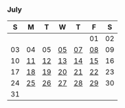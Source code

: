 ### July

| S | M | T | W | T | F | S |
|---|---|---|---|---|---|---|
|   |   |   |   |   | 01 | 02 |
| 03 | 04 | 05 | [05](2016-07-06.md) | [07](2016-07-07.md) | [08](2016-07-08.md) | 09 |
| 10 | [11](2016-07-11.md) | [12](2016-07-12.md) | [13](2016-07-13.md) | [14](2016-07-14.md)  | [15](2016-07-15.md) | 16 |
| 17 | [18](2016-07-18.md) | [19](2016-07-19.md) | [20](2016-07-20.md) | [21](2016-07-21.md) | [22](2016-07-22.md) | 23 |
| 24 | [25](2016-07-25.md) | [26](2016-07-26.md) | [27](2016-07-27.md) | [28](2016-07-28.md) | [29](2016-07-29.md) | 30 |
| 31 |